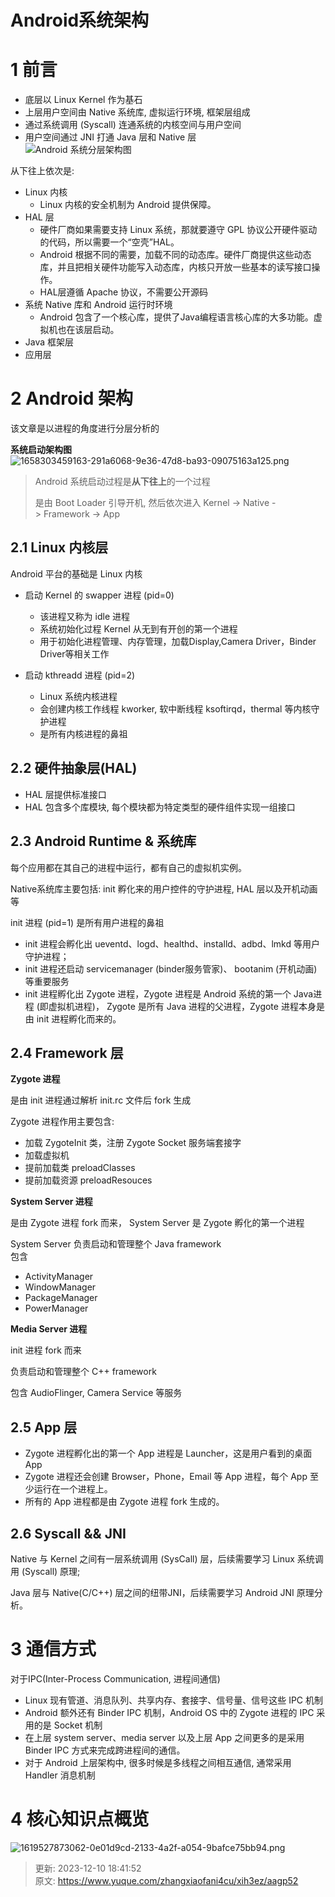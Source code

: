 # Android系统架构

# 1 前言
+ 底层以 Linux Kernel 作为基石
+ 上层用户空间由 Native 系统库, 虚拟运行环境, 框架层组成
+ 通过系统调用 (Syscall) 连通系统的内核空间与用户空间
+ 用户空间通过 JNI 打通 Java 层和 Native 层  
                ![Android 系统分层架构图](./img/QppHWqa50XRYoJlt/1658303341974-4b5ecf76-d1b2-489a-bb51-3022b85c9c6a-154184.png)

从下往上依次是:

+ Linux 内核
    - Linux 内核的安全机制为 Android 提供保障。
+ HAL 层
    - 硬件厂商如果需要支持 Linux 系统，那就要遵守 GPL 协议公开硬件驱动的代码，所以需要一个“空壳”HAL。
    - Android 根据不同的需要，加载不同的动态库。硬件厂商提供这些动态库，并且把相关硬件功能写入动态库，内核只开放一些基本的读写接口操作。
    - HAL层遵循 Apache 协议，不需要公开源码
+ 系统 Native 库和 Android 运行时环境
    - Android 包含了一个核心库，提供了Java编程语言核心库的大多功能。虚拟机也在该层启动。
+ Java 框架层
+ 应用层

# 2 Android 架构
该文章是以进程的角度进行分层分析的

**系统启动架构图**  
![1658303459163-291a6068-9e36-47d8-ba93-09075163a125.png](./img/QppHWqa50XRYoJlt/1658303459163-291a6068-9e36-47d8-ba93-09075163a125-783400.png)

> Android 系统启动过程是**从下往上**的一个过程
>
> 是由 Boot Loader 引导开机, 然后依次进入 Kernel -> Native -> Framework -> App
>

## 2.1 Linux 内核层
Android 平台的基础是 Linux 内核

+ 启动 Kernel 的 swapper 进程 (pid=0)
    - 该进程又称为 idle 进程
    - 系统初始化过程 Kernel 从无到有开创的第一个进程
    - 用于初始化进程管理、内存管理，加载Display,Camera Driver，Binder Driver等相关工作  

+ 启动 kthreadd 进程 (pid=2)
    - Linux 系统内核进程
    - 会创建内核工作线程 kworker, 软中断线程 ksoftirqd，thermal 等内核守护进程
    - 是所有内核进程的鼻祖

## 2.2 硬件抽象层(HAL)
+ HAL 层提供标准接口
+ HAL 包含多个库模块, 每个模块都为特定类型的硬件组件实现一组接口

## 2.3 Android Runtime & 系统库
每个应用都在其自己的进程中运行，都有自己的虚拟机实例。

Native系统库主要包括: init 孵化来的用户控件的守护进程, HAL 层以及开机动画等

init 进程 (pid=1) 是所有用户进程的鼻祖

+ init 进程会孵化出 ueventd、logd、healthd、installd、adbd、lmkd 等用户守护进程；
+ init 进程还启动 servicemanager (binder服务管家)、 bootanim (开机动画) 等重要服务
+ init 进程孵化出 Zygote 进程，Zygote 进程是 Android 系统的第一个 Java进程 (即虚拟机进程)， Zygote 是所有 Java 进程的父进程，Zygote 进程本身是由 init 进程孵化而来的。

## 2.4 Framework 层
**Zygote 进程**

是由 init 进程通过解析 init.rc 文件后 fork 生成

Zygote 进程作用主要包含:

+ 加载 ZygoteInit 类，注册 Zygote Socket 服务端套接字
+ 加载虚拟机
+ 提前加载类 preloadClasses
+ 提前加载资源 preloadResouces

**System Server 进程**

是由 Zygote 进程 fork 而来， System Server 是 Zygote 孵化的第一个进程

System Server 负责启动和管理整个 Java framework  
包含

+ ActivityManager
+ WindowManager
+ PackageManager
+ PowerManager

**Media Server 进程**

init 进程 fork 而来

负责启动和管理整个 C++ framework

包含 AudioFlinger, Camera Service 等服务

## 2.5 App 层
+ Zygote 进程孵化出的第一个 App 进程是 Launcher，这是用户看到的桌面 App
+ Zygote 进程还会创建 Browser，Phone，Email 等 App 进程，每个 App 至少运行在一个进程上。
+ 所有的 App 进程都是由 Zygote 进程 fork 生成的。

## 2.6 Syscall && JNI
Native 与 Kernel 之间有一层系统调用 (SysCall) 层，后续需要学习 Linux 系统调用 (Syscall) 原理;

Java 层与 Native(C/C++) 层之间的纽带JNI，后续需要学习 Android JNI 原理分析。

# 3 通信方式
对于IPC(Inter-Process Communication, 进程间通信)

+ Linux 现有管道、消息队列、共享内存、套接字、信号量、信号这些 IPC 机制
+ Android 额外还有 Binder IPC 机制，Android OS 中的 Zygote 进程的 IPC 采用的是 Socket 机制
+ 在上层 system server、media server 以及上层 App 之间更多的是采用 Binder IPC 方式来完成跨进程间的通信。
+ 对于 Android 上层架构中, 很多时候是多线程之间相互通信, 通常采用 Handler 消息机制

# 4 核心知识点概览
![1619527873062-0e01d9cd-2133-4a2f-a054-9bafce75bb94.png](./img/QppHWqa50XRYoJlt/1619527873062-0e01d9cd-2133-4a2f-a054-9bafce75bb94-596330.png)



> 更新: 2023-12-10 18:41:52  
> 原文: <https://www.yuque.com/zhangxiaofani4cu/xih3ez/aagp52>